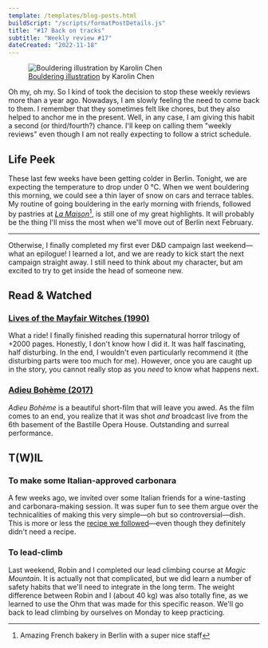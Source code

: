 ```yaml
---
template: /templates/blog-posts.html
buildScript: "/scripts/formatPostDetails.js"
title: "#17 Back on tracks"
subtitle: "Weekly review #17"
dateCreated: "2022-11-18"
---
```


<figure>
 <img src="https://cdn.dribbble.com/userupload/2795607/file/original-bd699902e84b08aad055bdfd75118d39.jpg" alt="Bouldering illustration by Karolin Chen" />
 <figcaption><a href="https://dribbble.com/shots/17084943-Man-and-goose">Bouldering illustration</a> by Karolin Chen
 </figcaption>
</figure>

Oh my, oh my. So I kind of took the decision to stop these weekly reviews more than a year ago. Nowadays, I am slowly feeling the need to come back to them. I remember that they sometimes felt like chores, but they also helped to anchor me in the present. Well, in any case, I am giving this habit a second (or third/fourth?) chance. I'll keep on calling them "weekly reviews" even though I am not really expecting to follow a strict schedule.

## Life Peek

These last few weeks have been getting colder in Berlin. Tonight, we are expecting the temperature to drop under 0&nbsp;°C. When we went bouldering this morning, we could see a thin layer of snow on cars and terrace tables. My routine of going bouldering in the early morning with friends, followed by pastries at _[La Maison](https://www.instagram.com/lamaisonberlin/)_[^1], is still one of my great highlights. It will probably be the thing I'll miss the most when we'll move out of Berlin next February.

---

Otherwise, I finally completed my first ever D&D campaign last weekend—what an epilogue! I learned a lot, and we are ready to kick start the next campaign straight away. I still need to think about my character, but am excited to try to get inside the head of someone new.

[^1]: Amazing French bakery in Berlin with a super nice staff

## Read & Watched

### [Lives of the Mayfair Witches (1990)](https://en.wikipedia.org/wiki/Lives_of_the_Mayfair_Witches)

What a ride! I finally finished reading this supernatural horror trilogy of +2000 pages. Honestly, I don't know how I did it. It was half fascinating, half disturbing. In the end, I wouldn't even particularly recommend it (the disturbing parts were too much for me). However, once you are caught up in the story, you cannot really stop as you _need_ to know what happens next.

### [Adieu Bohème (2017)](https://www.youtube.com/watch?v=ABEdNMev37A)

_Adieu Bohème_ is a beautiful short-film that will leave you awed. As the film comes to an end, you realize that it was shot _and_ broadcast live from the 6th basement of the Bastille Opera House. Outstanding and surreal performance.

## T(W)IL

### To make some Italian-approved carbonara

A few weeks ago, we invited over some Italian friends for a wine-tasting and carbonara-making session. It was super fun to see them argue over the technicalities of making this very simple—oh but so controversial—dish. This is more or less the [recipe we followed](../recipes/carbonara)—even though they definitely didn't need a recipe.

### To lead-climb

Last weekend, Robin and I completed our lead climbing course at _Magic Mountain_. It is actually not that complicated, but we did learn a number of safety habits that we'll need to integrate in the long term. The weight difference between Robin and I (about 40 kg) was also totally fine, as we learned to use the Ohm that was made for this specific reason. We'll go back to lead climbing by ourselves on Monday to keep practicing.
